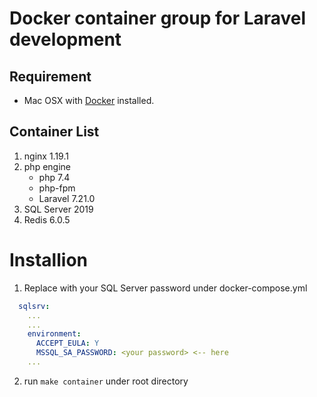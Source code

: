 # Docker container group for Laravel development

## Requirement
* Mac OSX with [Docker](https://www.docker.com/) installed.


## Container List
1. nginx 1.19.1
1. php engine
   * php 7.4
   * php-fpm
   * Laravel 7.21.0
1. SQL Server 2019
1. Redis 6.0.5

# Installion
1. Replace <your password> with your SQL Server password under docker-compose.yml
```yml
  sqlsrv:
    ...
    ...
    environment:
      ACCEPT_EULA: Y
      MSSQL_SA_PASSWORD: <your password> <-- here
    ...
```

2. run ```make container``` under root directory
